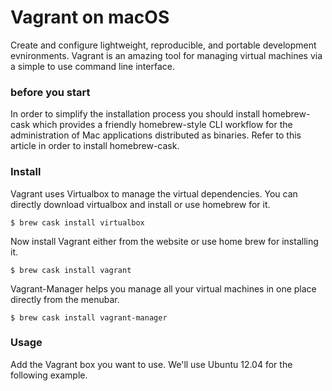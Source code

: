 # Vagrant on macOS
Create and configure lightweight, reproducible, and portable development evnironments.
Vagrant is an amazing tool for managing virtual machines via a simple to use command line interface.

### before you start
In order to simplify the installation process you should install homebrew-cask which provides a friendly
homebrew-style CLI workflow for the administration of Mac applications distributed as binaries.
Refer to this article in order to install homebrew-cask.

### Install
Vagrant uses Virtualbox to manage the virtual dependencies.
You can directly download virtualbox and install or use homebrew for it.
```
$ brew cask install virtualbox
```
Now install Vagrant either from the website or use home brew for installing it.
```
$ brew cask install vagrant
```
Vagrant-Manager helps you manage all your virtual machines in one place directly from the menubar.
```
$ brew cask install vagrant-manager
```

### Usage
Add the Vagrant box you want to use. We'll use Ubuntu 12.04 for the following example.

